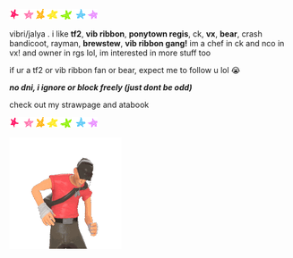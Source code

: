 ![image alt](7rrmll.gif)


vibri/jalya . i like **tf2**, **vib ribbon**, **ponytown regis**, ck, **vx**, **bear**, crash bandicoot, rayman, **brewstew**, **vib ribbon gang!** im a chef in ck and nco in vx! and owner in rgs lol, im interested in more stuff too

if ur a tf2 or vib ribbon fan or bear, expect me to follow u lol 😭

***no dni, i ignore or block freely (just dont be odd)***

check out my strawpage and atabook


![image alt](7rrmll.gif)


![image_alt](015d488191491d8aada51bf0ee23debe.gif)












